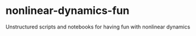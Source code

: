 # nonlinear-dynamics-fun
Unstructured scripts and notebooks for having fun with nonlinear dynamics 

